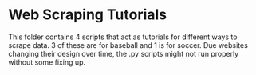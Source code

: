 # Web Scraping Tutorials

This folder contains 4 scripts that act as tutorials for different ways to scrape data. 3 of these are for baseball and 1 is for soccer.
Due websites changing their design over time, the .py scripts might not run properly without some fixing up.
